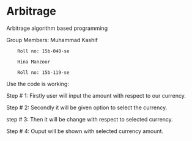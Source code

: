 # Arbitrage
Arbitrage algorithm based programming

Group Members: 
		Muhammad Kashif
		
		Roll no: 15b-040-se
		
		Hina Manzoor
		
		Roll no: 15b-119-se

Use the code is working:

Step # 1: Firstly user will input the amount with respect to our currency.

Step # 2: Secondly it will be given option to select the currency.

step # 3: Then it will be change with respect to selected currency.

Step # 4: Ouput will be shown with selected currency amount.
